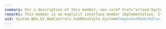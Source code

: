 ```yaml
---
summary: For a description of this member, see <xref href="erload:System.Web.UI.WebControls.SubMenuStyle.System#ComponentModel#ICustomTypeDescriptor#GetEvents"></xref>.
remarks: This member is an explicit interface member implementation. It can only be used when the <xref:System.Web.UI.WebControls.SubMenuStyle> instance is cast to the <xref:System.ComponentModel.ICustomTypeDescriptor> interface.
uid: System.Web.UI.WebControls.SubMenuStyle.System#ComponentModel#ICustomTypeDescriptor#GetEvents*
---
```

